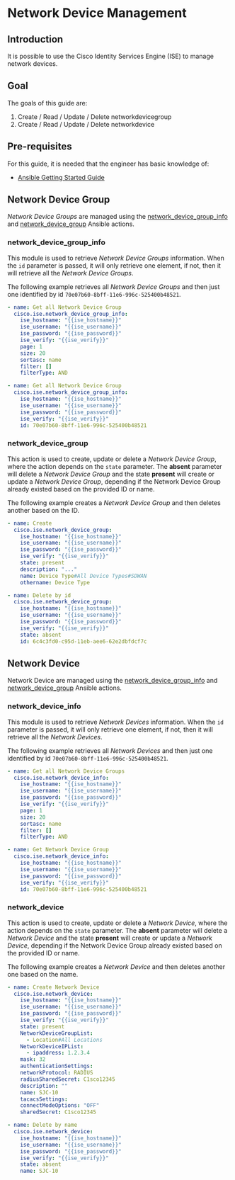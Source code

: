 # Network Device Management

## Introduction

It is possible to use the Cisco Identity Services Engine (ISE) to manage network devices.

## Goal

The goals of this guide are:

1. Create / Read / Update / Delete networkdevicegroup
2. Create / Read / Update / Delete networkdevice

## Pre-requisites

For this guide, it is needed that the engineer has basic knowledge of:

- [Ansible Getting Started Guide](./ansible-start-guide.md)

## Network Device Group

_Network Device Groups_ are managed using the [network_device_group_info](https://ciscoise.github.io/ansible-ise/main/html/plugins/network_device_group_info_module.html) and [network_device_group](https://ciscoise.github.io/ansible-ise/main/html/plugins/network_device_group_module.html) Ansible actions.

### network_device_group_info

This module is used to retrieve _Network Device Groups_ information. When the `id` parameter is passed, it will only retrieve one element, if not, then it will retrieve all the _Network Device Groups_.

The following example retrieves all _Network Device Groups_ and then just one identified by id `70e07b60-8bff-11e6-996c-525400b48521`.

```yaml
- name: Get all Network Device Group
  cisco.ise.network_device_group_info:
    ise_hostname: "{{ise_hostname}}"
    ise_username: "{{ise_username}}"
    ise_password: "{{ise_password}}"
    ise_verify: "{{ise_verify}}"
    page: 1
    size: 20
    sortasc: name
    filter: []
    filterType: AND

- name: Get all Network Device Group
  cisco.ise.network_device_group_info:
    ise_hostname: "{{ise_hostname}}"
    ise_username: "{{ise_username}}"
    ise_password: "{{ise_password}}"
    ise_verify: "{{ise_verify}}"
    id: 70e07b60-8bff-11e6-996c-525400b48521
```

### network_device_group

This action is used to create, update or delete a _Network Device Group_, where the action depends on the `state` parameter. The **absent** parameter will delete a _Network Device Group_ and the state **present** will create or update a _Network Device Group_, depending if the Network Device Group already existed based on the provided ID or name.

The following example creates a _Network Device Group_ and then deletes another based on the ID.

```yaml
- name: Create
  cisco.ise.network_device_group:
    ise_hostname: "{{ise_hostname}}"
    ise_username: "{{ise_username}}"
    ise_password: "{{ise_password}}"
    ise_verify: "{{ise_verify}}"
    state: present
    description: "..."
    name: Device Type#All Device Types#SDWAN
    othername: Device Type

- name: Delete by id
  cisco.ise.network_device_group:
    ise_hostname: "{{ise_hostname}}"
    ise_username: "{{ise_username}}"
    ise_password: "{{ise_password}}"
    ise_verify: "{{ise_verify}}"
    state: absent
    id: 6c4c3fd0-c95d-11eb-aee6-62e2dbfdcf7c
```

## Network Device

Network Device are managed using the [network_device_group_info](https://ciscoise.github.io/ansible-ise/main/html/plugins/network_device_info_module.html) and [network_device_group](https://ciscoise.github.io/ansible-ise/main/html/plugins/network_device_module.html) Ansible actions.

### network_device_info

This module is used to retrieve _Network Devices_ information. When the `id` parameter is passed, it will only retrieve one element, if not, then it will retrieve all the _Network Devices_.

The following example retrieves all _Network Devices_ and then just one identified by id `70e07b60-8bff-11e6-996c-525400b48521`.

```yaml
- name: Get all Network Device Groups
  cisco.ise.network_device_info:
    ise_hostname: "{{ise_hostname}}"
    ise_username: "{{ise_username}}"
    ise_password: "{{ise_password}}"
    ise_verify: "{{ise_verify}}"
    page: 1
    size: 20
    sortasc: name
    filter: []
    filterType: AND

- name: Get Network Device Group
  cisco.ise.network_device_info:
    ise_hostname: "{{ise_hostname}}"
    ise_username: "{{ise_username}}"
    ise_password: "{{ise_password}}"
    ise_verify: "{{ise_verify}}"
    id: 70e07b60-8bff-11e6-996c-525400b48521
```

### network_device

This action is used to create, update or delete a _Network Device_, where the action depends on the `state` parameter. The **absent** parameter will delete a _Network Device_ and the state **present** will create or update a _Network Device_, depending if the Network Device Group already existed based on the provided ID or name.

The following example creates a _Network Device_ and then deletes another one based on the name.

```yaml
- name: Create Network Device
  cisco.ise.network_device:
    ise_hostname: "{{ise_hostname}}"
    ise_username: "{{ise_username}}"
    ise_password: "{{ise_password}}"
    ise_verify: "{{ise_verify}}"
    state: present
    NetworkDeviceGroupList:
      - Location#All Locations
    NetworkDeviceIPList:
      - ipaddress: 1.2.3.4
    mask: 32
    authenticationSettings:
    networkProtocol: RADIUS
    radiusSharedSecret: C1sco12345
    description: ""
    name: SJC-10
    tacacsSettings:
    connectModeOptions: "OFF"
    sharedSecret: C1sco12345

- name: Delete by name
  cisco.ise.network_device:
    ise_hostname: "{{ise_hostname}}"
    ise_username: "{{ise_username}}"
    ise_password: "{{ise_password}}"
    ise_verify: "{{ise_verify}}"
    state: absent
    name: SJC-10
```
